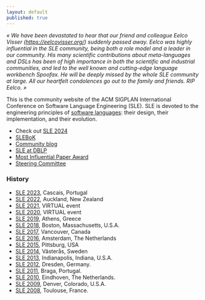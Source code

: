 ```yaml
---
layout: default
published: true
---
```


*« We have been devastated to hear that our friend and colleague Eelco Visser (https://eelcovisser.org/) suddenly passed away. Eelco was highly influential in the SLE community, being both a role model and a leader in our community. His many scientific contributions about meta-languages and DSLs has been of high importance in both the scientific and industrial communities, and led to the well known and cutting-edge  language workbench Spoofax. He will be deeply missed by the whole SLE community at large. All our heartfelt condolences go out to the family and friends. RIP Eelco. »*

This is the community website of the ACM SIGPLAN International Conference on Software Language Engineering (SLE). SLE is devoted to the engineering principles of [software languages](http://en.wikipedia.org/wiki/Software_language): their design, their implementation, and their evolution.

* Check out [SLE 2024](2024)
* [SLEBoK](https://github.com/slebok/slebok)
* [Community blog](blog) 
* [SLE at DBLP](http://www.informatik.uni-trier.de/~ley/db/conf/sle/index.html)
* [Most Influential Paper Award](mip)
* [Steering Committee](sc)

### History

<ul>
<li><a href="http://www.sleconf.org/2023" >SLE 2023</a>, Cascais, Portugal</li>
<li><a href="http://www.sleconf.org/2022" >SLE 2022</a>, Auckland, New Zealand</li>
<li><a href="http://www.sleconf.org/2021" >SLE 2021</a>, VIRTUAL event</li>
<li><a href="http://www.sleconf.org/2020" >SLE 2020</a>, VIRTUAL event</li>
<li><a href="http://www.sleconf.org/2019" >SLE 2019</a>, Athens, Greece</li>
<li><a href="http://www.sleconf.org/2018" >SLE 2018</a>, Boston, Massachusetts, U.S.A.</li>
<li><a href="http://www.sleconf.org/2017" >SLE 2017</a>, Vancouver, Canada</li>
<li><a href="http://www.sleconf.org/2016" >SLE 2016</a>, Amsterdam, The Netherlands</li>
<li><a href="http://www.sleconf.org/2015" >SLE 2015</a>, Pittsburg, USA</li>
<li><a href="http://www.sleconf.org/2014" >SLE 2014</a>, Västerås, Sweden</li>
<li><a href="http://www.sleconf.org/2013" >SLE 2013</a>, Indianapolis, Indiana, U.S.A.</li>
<li><a href="http://www.sleconf.org/2012" >SLE 2012</a>, Dresden, Germany.</li>
<li><a href="http://www.sleconf.org/2011" >SLE 2011</a>, Braga, Portugal.</li>
<li><a href="http://www.sleconf.org/2010" >SLE 2010</a>, Eindhoven, The Netherlands.</li>
<li><a href="http://www.sleconf.org/2009" >SLE 2009</a>, Denver, Colorado, U.S.A.</li>
<li><a href="http://www.sleconf.org/2008" >SLE 2008</a>, Toulouse, France.</li>
</ul>
